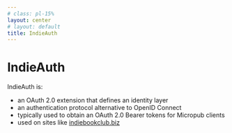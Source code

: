 ```yaml
---
# class: pl-15%
layout: center
# layout: default
title: IndieAuth
---
```


<h1>IndieAuth</h1>

<Citation
  author="Aaron Parecki"
  citeHref="https://aaronparecki.com/2018/07/07/7/oauth-for-the-open-web"
  citeText="OAuth for the Open Web">
  <template v-slot:quote>
    <p slot="quote">
      Every service that spins up an OAuth-enabled API ends up being its own <strong class="color:accent">isolated system</strong>.<br>
      For example, if I want to build an app that can read someone's step count from FitBit, I have to first go register as a developer on FitBit's website in order to get API keys to use with their OAuth API.
    </p>
  </template>
</Citation>

IndieAuth is:

- an OAuth 2.0 extension that defines an identity layer
- an authentication protocol alternative to OpenID Connect
- typically used to obtain an OAuth 2.0 Bearer tokens for Micropub clients
- used on sites like [indiebookclub.biz](https://indiebookClub.biz/)

<!--
In IndieAuth the identity is your domain itself.

- <Anchor href="https://github.com/simonw/datasette-indieauth" text="datasette-indieauth" />
- <Anchor href="IndieLogin.com" text="IndieLogin.com" />
- <Anchor href="https://github.com/reiterate-app/authorio" text="authorio" />

If you’re familiar with writing an OAuth client, then you're familiar with the problem of having to register your client manually with each OAuth provider. IndieAuth uses DNS as a replacement for client registration, thereby eliminating the need for any manual registration with providers.

This post details a few specific challenges with OAuth preventing it from being used by independent websites, as well as the solutions to each.
https://aaronparecki.com/2018/07/07/7/oauth-for-the-open-web

In a world where everyone's own website is its own OAuth server, it's obviously not practical to have an app developer register API keys at each.

In OAuth, client registration gives us a few specific things:

- Provides a unique ID that is used to identify the app throughout the OAuth process, called the client ID
- Provides a place to enter the name and icon for the app which is displayed during login
- Registers one or more redirect URLs for security
- For "confidential clients" (web server apps), registration also provides the client with a client secret

In order to avoid registration, we need a solution for the first three bullet points above.

Client ID: Every application needs a unique identifier. If we're talking about turning every website into an OAuth provider, we need a way to have globally unique identifiers for every OAuth app. It turns out we already have a mechanism for this: URLs! In this Open Web version of OAuth, client IDs can be the application's URL. For web-based apps, this is straightforward, as it's simply the website the app is running on. For native apps, this can be the application's "about" page.

https://indieweb.org/How_to_set_up_web_sign-in_on_your_own_domain

Acquiescence is an IndieAuth authorization and token endpoint written in Ruby.
https://github.com/barryf/acquiescence

Selfauth is a self-hosted Authorization Endpoint used to login with a personal URL (as Web sign-in) via IndieAuth. It's written in PHP.
https://github.com/Inklings-io/selfauth

- https://indieweb.org/authorization-endpoint
- https://indieweb.org/token-endpoint

https://aaronparecki.com/2020/12/03/1/indieauth-2020

https://indieauth.spec.indieweb.org/#discovery

indiebookclub is an app for posting books you are reading to your website using Micropub.
-->
